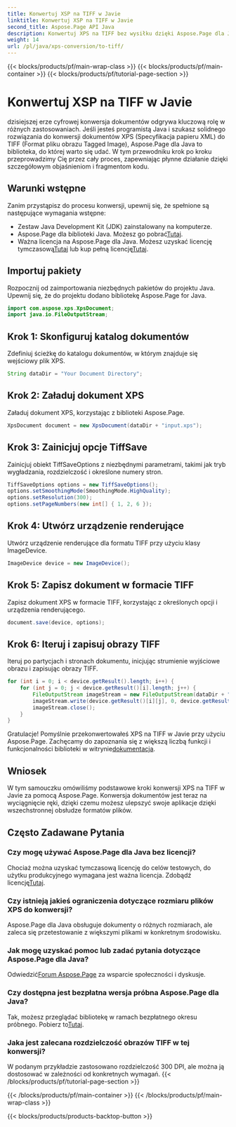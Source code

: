 ```yaml
---
title: Konwertuj XSP na TIFF w Javie
linktitle: Konwertuj XSP na TIFF w Javie
second_title: Aspose.Page API Java
description: Konwertuj XPS na TIFF bez wysiłku dzięki Aspose.Page dla Java. Postępuj zgodnie z naszym przewodnikiem krok po kroku, aby zapewnić bezproblemową integrację. Pobierz teraz!
weight: 14
url: /pl/java/xps-conversion/to-tiff/
---
```


{{< blocks/products/pf/main-wrap-class >}}
{{< blocks/products/pf/main-container >}}
{{< blocks/products/pf/tutorial-page-section >}}

# Konwertuj XSP na TIFF w Javie

dzisiejszej erze cyfrowej konwersja dokumentów odgrywa kluczową rolę w różnych zastosowaniach. Jeśli jesteś programistą Java i szukasz solidnego rozwiązania do konwersji dokumentów XPS (Specyfikacja papieru XML) do TIFF (Format pliku obrazu Tagged Image), Aspose.Page dla Java to biblioteka, do której warto się udać. W tym przewodniku krok po kroku przeprowadzimy Cię przez cały proces, zapewniając płynne działanie dzięki szczegółowym objaśnieniom i fragmentom kodu.
## Warunki wstępne
Zanim przystąpisz do procesu konwersji, upewnij się, że spełnione są następujące wymagania wstępne:
- Zestaw Java Development Kit (JDK) zainstalowany na komputerze.
-  Aspose.Page dla biblioteki Java. Możesz go pobrać[Tutaj](https://releases.aspose.com/page/java/).
-  Ważna licencja na Aspose.Page dla Java. Możesz uzyskać licencję tymczasową[Tutaj](https://purchase.aspose.com/temporary-license/) lub kup pełną licencję[Tutaj](https://purchase.aspose.com/buy).
## Importuj pakiety
Rozpocznij od zaimportowania niezbędnych pakietów do projektu Java. Upewnij się, że do projektu dodano bibliotekę Aspose.Page for Java.
```java
import com.aspose.xps.XpsDocument;
import java.io.FileOutputStream;
```
## Krok 1: Skonfiguruj katalog dokumentów
Zdefiniuj ścieżkę do katalogu dokumentów, w którym znajduje się wejściowy plik XPS.
```java
String dataDir = "Your Document Directory";
```
## Krok 2: Załaduj dokument XPS
Załaduj dokument XPS, korzystając z biblioteki Aspose.Page.
```java
XpsDocument document = new XpsDocument(dataDir + "input.xps");
```
## Krok 3: Zainicjuj opcje TiffSave
Zainicjuj obiekt TiffSaveOptions z niezbędnymi parametrami, takimi jak tryb wygładzania, rozdzielczość i określone numery stron.
```java
TiffSaveOptions options = new TiffSaveOptions();
options.setSmoothingMode(SmoothingMode.HighQuality);
options.setResolution(300);
options.setPageNumbers(new int[] { 1, 2, 6 });
```
## Krok 4: Utwórz urządzenie renderujące
Utwórz urządzenie renderujące dla formatu TIFF przy użyciu klasy ImageDevice.
```java
ImageDevice device = new ImageDevice();
```
## Krok 5: Zapisz dokument w formacie TIFF
Zapisz dokument XPS w formacie TIFF, korzystając z określonych opcji i urządzenia renderującego.
```java
document.save(device, options);
```
## Krok 6: Iteruj i zapisuj obrazy TIFF
Iteruj po partycjach i stronach dokumentu, inicjując strumienie wyjściowe obrazu i zapisując obrazy TIFF.
```java
for (int i = 0; i < device.getResult().length; i++) {
    for (int j = 0; j < device.getResult()[i].length; j++) {
        FileOutputStream imageStream = new FileOutputStream(dataDir + "XPStoTIFF" + "_" + (i + 1) + "_" + (j + 1) + ".tif");
        imageStream.write(device.getResult()[i][j], 0, device.getResult()[i][j].length);
        imageStream.close();
    }
}
```
 Gratulacje! Pomyślnie przekonwertowałeś XPS na TIFF w Javie przy użyciu Aspose.Page. Zachęcamy do zapoznania się z większą liczbą funkcji i funkcjonalności biblioteki w witrynie[dokumentacja](https://reference.aspose.com/page/java/).
## Wniosek
W tym samouczku omówiliśmy podstawowe kroki konwersji XPS na TIFF w Javie za pomocą Aspose.Page. Konwersja dokumentów jest teraz na wyciągnięcie ręki, dzięki czemu możesz ulepszyć swoje aplikacje dzięki wszechstronnej obsłudze formatów plików.
## Często Zadawane Pytania
### Czy mogę używać Aspose.Page dla Java bez licencji?
 Chociaż można uzyskać tymczasową licencję do celów testowych, do użytku produkcyjnego wymagana jest ważna licencja. Zdobądź licencję[Tutaj](https://purchase.aspose.com/buy).
### Czy istnieją jakieś ograniczenia dotyczące rozmiaru plików XPS do konwersji?
Aspose.Page dla Java obsługuje dokumenty o różnych rozmiarach, ale zaleca się przetestowanie z większymi plikami w konkretnym środowisku.
### Jak mogę uzyskać pomoc lub zadać pytania dotyczące Aspose.Page dla Java?
 Odwiedzić[Forum Aspose.Page](https://forum.aspose.com/c/page/39) za wsparcie społeczności i dyskusje.
### Czy dostępna jest bezpłatna wersja próbna Aspose.Page dla Java?
 Tak, możesz przeglądać bibliotekę w ramach bezpłatnego okresu próbnego. Pobierz to[Tutaj](https://releases.aspose.com/).
### Jaka jest zalecana rozdzielczość obrazów TIFF w tej konwersji?
W podanym przykładzie zastosowano rozdzielczość 300 DPI, ale można ją dostosować w zależności od konkretnych wymagań.
{{< /blocks/products/pf/tutorial-page-section >}}

{{< /blocks/products/pf/main-container >}}
{{< /blocks/products/pf/main-wrap-class >}}

{{< blocks/products/products-backtop-button >}}
